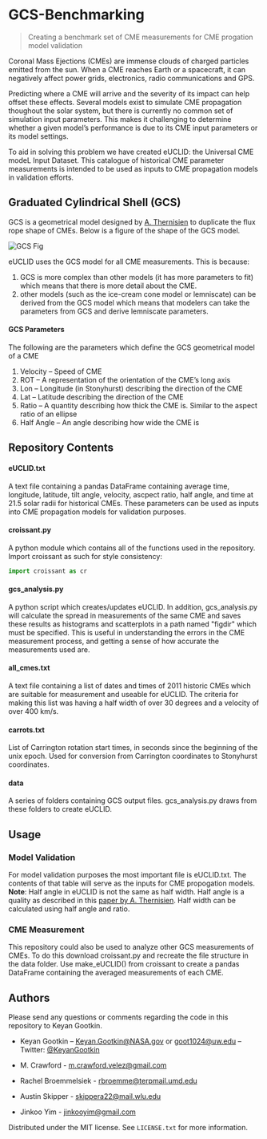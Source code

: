 # GCS-Benchmarking
> Creating a benchmark set of CME measurements for CME progation model validation

Coronal Mass Ejections (CMEs) are immense clouds of charged particles emitted from the sun. When a CME reaches Earth or a spacecraft, it can negatively affect power grids, electronics, radio communications and GPS.

Predicting where a CME will arrive and the severity of its impact can help offset these effects. Several models exist to simulate CME propagation thoughout the solar system, but there is currently no common set of simulation input parameters. This makes it challenging to determine whether a given model’s performance is due to its CME input parameters or its model settings.

To aid in solving this problem we have created eUCLID: the Universal CME modeL Input Dataset. This catalogue of historical CME parameter measurements is intended to be used as inputs to CME propagation models in validation efforts.


## Graduated Cylindrical Shell (GCS)

GCS is a geometrical model designed by [A. Thernisien](http://iopscience.iop.org/article/10.1088/0067-0049/194/2/33/meta) to duplicate the flux rope shape of CMEs. Below is a figure of the shape of the GCS model.

![GCS Fig](http://cdn.iopscience.com/images/0067-0049/194/2/33/Full/apjs389854f1_lr.jpg)

eUCLID uses the GCS model for all CME measurements. This is because:
1) GCS is more complex than other models (it has more parameters to fit) which means that there is more detail about the CME.
2) other models (such as the ice-cream cone model or lemniscate) can be derived from the GCS model which means that modelers can take the parameters from GCS and derive lemniscate parameters.

#### GCS Parameters

The following are the parameters which define the GCS geometrical model of a CME

1. Velocity – Speed of CME
2. ROT – A representation of the orientation of the CME’s long axis
3. Lon – Longitude (in Stonyhurst) describing the direction of the CME
4. Lat – Latitude describing the direction of the CME
5. Ratio – A quantity describing how thick the CME is. Similar to the aspect ratio of an ellipse
6. Half Angle – An angle describing how wide the CME is 


## Repository Contents

#### eUCLID.txt

A text file containing a pandas DataFrame containing average time, longitude, latitude, tilt angle, velocity, ascpect ratio, half angle, and time at 21.5 solar radii for historical CMEs. These parameters can be used as inputs into CME propagation models for validation purposes.

#### croissant.py

A python module which contains all of the functions used in the repository. Import croissant as such for style consistency: 
```python
import croissant as cr
```

#### gcs_analysis.py

A python script which creates/updates eUCLID. In addition, gcs_analysis.py will calculate the spread in measurements of the same CME and saves these results as histograms and scatterplots in a path named "figdir" which must be specified. This is useful in understanding the errors in the CME measurement process, and getting a sense of how accurate the measurements used are.

#### all_cmes.txt 

A text file containing a list of dates and times of 2011 historic CMEs which are suitable for measurement and useable for eUCLID. The criteria for making this list was having a half width of over 30 degrees and a velocity of over 400 km/s.

#### carrots.txt

List of Carrington rotation start times, in seconds since the beginning of the unix epoch. Used for conversion from Carrington coordinates to Stonyhurst coordinates.

#### data 

A series of folders containing GCS output files. gcs_analysis.py draws from these folders to create eUCLID. 


## Usage

### Model Validation

For model validation purposes the most important file is eUCLID.txt. The contents of that table will serve as the inputs for CME propogation models. __Note__: Half angle in eUCLID is not the same as half width. Half angle is a quality as described in this [paper by A. Thernisien](http://iopscience.iop.org/article/10.1088/0067-0049/194/2/33/meta). Half width can be calculated using half angle and ratio.

### CME Measurement

This repository could also be used to analyze other GCS measurements of CMEs. To do this download croissant.py and recreate the file structure in the data folder. Use make_eUCLID() from croissant to create a pandas DataFrame containing the averaged measurements of each CME.

## Authors

Please send any questions or comments regarding the code in this repository to Keyan Gootkin.

* Keyan Gootkin – Keyan.Gootkin@NASA.gov or goot1024@uw.edu – Twitter: [@KeyanGootkin](https://twitter.com/KeyanGootkin) 

* M. Crawford - m.crawford.velez@gmail.com

* Rachel Broemmelsiek - rbroemme@terpmail.umd.edu

* Austin Skipper - skippera22@mail.wlu.edu

* Jinkoo Yim - jinkooyim@gmail.com



Distributed under the MIT license. See ``LICENSE.txt`` for more information.


<!-- Markdown link & img dfn's -->
[npm-image]: https://img.shields.io/npm/v/datadog-metrics.svg?style=flat-square
[npm-url]: https://npmjs.org/package/datadog-metrics
[npm-downloads]: https://img.shields.io/npm/dm/datadog-metrics.svg?style=flat-square
[travis-image]: https://img.shields.io/travis/dbader/node-datadog-metrics/master.svg?style=flat-square
[travis-url]: https://travis-ci.org/dbader/node-datadog-metrics
[wiki]: https://github.com/yourname/yourproject/wiki
